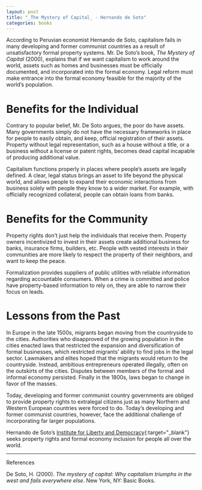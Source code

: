 ```yaml
---
layout: post
title: "_The Mystery of Capital_ - Hernando de Soto"
categories: books
---
```


According to Peruvian economist Hernando de Soto, capitalism fails in many developing and former communist countries as a result of unsatisfactory formal property systems. Mr. De Soto’s book, _The Mystery of Capital_ (2000), explains that if we want capitalism to work around the world, assets such as homes and businesses must be officially documented, and incorporated into the formal economy. Legal reform must make entrance into the formal economy feasible for the majority of the world’s population.

# Benefits for the Individual

Contrary to popular belief, Mr. De Soto argues, the poor do have assets. Many governments simply do not have the necessary frameworks in place for people to easily obtain, and keep, official registration of their assets. Property without legal representation, such as a house without a title, or a business without a license or patent rights, becomes dead capital incapable of producing additional value.

Capitalism functions properly in places where people’s assets are legally defined. A clear, legal status brings an asset to life beyond the physical world, and allows people to expand their economic interactions from business solely with people they know to a wider market. For example, with officially recognized collateral, people can obtain loans from banks.

# Benefits for the Community

Property rights don’t just help the individuals that receive them. Property owners incentivized to invest in their assets create additional business for banks, insurance firms, builders, etc. People with vested interests in their communities are more likely to respect the property of their neighbors, and want to keep the peace.

Formalization provides suppliers of public utilities with reliable information regarding accountable consumers. When a crime is committed and police have property-based information to rely on, they are able to narrow their focus on leads.

# Lessons from the Past

In Europe in the late 1500s, migrants began moving from the countryside to the cities. Authorities who disapproved of the growing population in the cities enacted laws that restricted the expansion and diversification of formal businesses, which restricted migrants’ ability to find jobs in the legal sector. Lawmakers and elites hoped that the migrants would return to the countryside. Instead, ambitious entrepreneurs operated illegally, often on the outskirts of the cities. Disputes between members of the formal and informal economy persisted. Finally in the 1800s, laws began to change in favor of the masses.

Today, developing and former communist country governments are obliged to provide property rights to extralegal citizens just as many Northern and Western European countries were forced to do. Today’s developing and former communist countries, however, face the additional challenge of incorporating far larger populations.

Hernando de Soto’s [Institute for Liberty and Democracy][1]{:target="_blank"} seeks property rights and formal economy inclusion for people all over the world.

---
References

De Soto, H. (2000). _The mystery of capital: Why capitalism triumphs in the west
and fails everywhere else_. New York, NY: Basic Books.

[1]: https://www.ild.org.pe/
